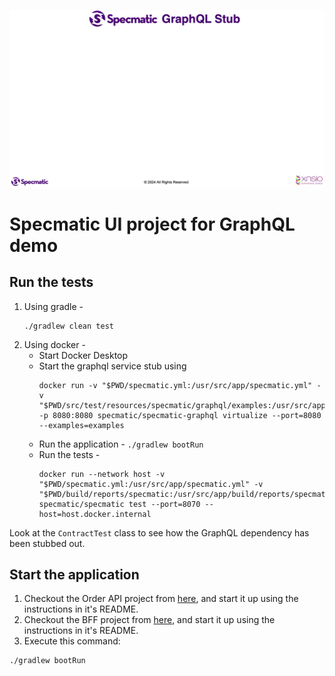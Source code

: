 ![Diagram](./GraphQLStubbing.gif)

# Specmatic UI project for GraphQL demo

## Run the tests

1. Using gradle -
    ```shell
    ./gradlew clean test
    ```
2. Using docker -
   - Start Docker Desktop
   - Start the graphql service stub using
     ```shell
     docker run -v "$PWD/specmatic.yml:/usr/src/app/specmatic.yml" -v "$PWD/src/test/resources/specmatic/graphql/examples:/usr/src/app/examples" -p 8080:8080 specmatic/specmatic-graphql virtualize --port=8080 --examples=examples
     ```
   - Run the application - `./gradlew bootRun`
   - Run the tests -
     ```shell
     docker run --network host -v "$PWD/specmatic.yml:/usr/src/app/specmatic.yml" -v "$PWD/build/reports/specmatic:/usr/src/app/build/reports/specmatic"  specmatic/specmatic test --port=8070 --host=host.docker.internal
     ```

Look at the `ContractTest` class to see how the GraphQL dependency has been stubbed out.

## Start the application

1. Checkout the Order API project from [here](https://github.com/specmatic/specmatic-order-api-java), and start it up using the instructions in it's README. 
2. Checkout the BFF project from [here](https://github.com/specmatic/specmatic-order-bff-graphql-java), and start it up using the instructions in it's README.
3. Execute this command:

```shell
./gradlew bootRun
```
